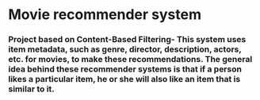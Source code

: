 # Movie recommender system

### Project based on Content-Based Filtering- This system uses item metadata, such as genre, director, description, actors, etc. for movies, to make these recommendations. The general idea behind these recommender systems is that if a person likes a particular item, he or she will also like an item that is similar to it.

